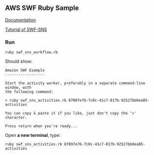 ## AWS SWF Ruby Sample

[Documentation](http://docs.aws.amazon.com/amazonswf/latest/developerguide/swf-dev-about-workflows.html)


[Tutorial of SWF-SNS](http://docs.aws.amazon.com/amazonswf/latest/developerguide/swf-sns-tutorial-running-the-workflow.html)


### Run

```
ruby swf_sns_workflow.rb 
```

Should show:

```
Amazon SWF Example
------------------

Start the activity worker, preferably in a separate command-line window, with
the following command:

> ruby swf_sns_activities.rb 87097e76-7c0c-41c7-817b-92527bb0ea85-activities

You can copy & paste it if you like, just don't copy the '>' character.

Press return when you're ready...  
```

Open **a new terminal**, type:

```
ruby swf_sns_activities.rb 87097e76-7c0c-41c7-817b-92527bb0ea85-activities
```


